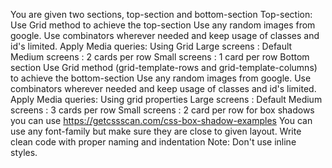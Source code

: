 You are given two sections, top-section and bottom-section
Top-section:
Use Grid method to achieve the top-section
Use any random images from google.
Use combinators wherever needed and keep usage of classes and id's limited.
Apply Media queries: Using Grid
Large screens : Default
Medium screens : 2 cards per row
Small screens : 1 card per row
Bottom section
Use Grid method (grid-template-rows and grid-template-columns) to achieve the bottom-section
Use any random images from google.
Use combinators wherever needed and keep usage of classes and id's limited.
Apply Media queries: Using grid properties
Large screens : Default
Medium screens : 3 cards per row
Small screens : 2 card per row
for box shadows you can use https://getcssscan.com/css-box-shadow-examples
You can use any font-family but make sure they are close to given layout.
Write clean code with proper naming and indentation
Note:
Don't use inline styles.